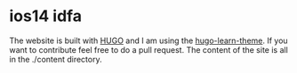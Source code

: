 # ios14 idfa
The website is built with [HUGO](https://gohugo.io/) and I am using the [hugo-learn-theme](https://github.com/matcornic/hugo-theme-learn). If you want to contribute feel free to do a pull request. The content of the site is all in the ./content directory. 